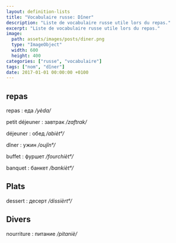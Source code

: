 ```yaml
---
layout: definition-lists
title: "Vocabulaire russe: Dîner"
description: "Liste de vocabulaire russe utile lors du repas."
excerpt: "Liste de vocabulaire russe utile lors du repas."
image:
  path: assets/images/posts/diner.png
  type: "ImageObject"
  width: 600
  height: 400
categories: ["russe", "vocabulaire"]
tags: ["nom", "dîner"]
date: 2017-01-01 00:00:00 +0100
---
```


## repas

repas
: еда
*/yèda/*

petit déjeuner
: завтрак
*/zaftrak/*

déjeuner
: обед
*/abiètᵉ/*

dîner
: ужин
*/oujînᵉ/*

buffet
: фуршет
*/fourchiètᵉ/*

banquet
: банкет
*/bankiètᵉ/*


## Plats

dessert
: десерт
*/dissièrtᵉ/*


## Divers

nourriture
: питание
*/pitaniè/*
